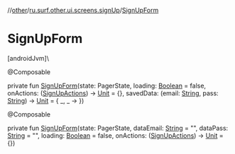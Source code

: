 //[other](../../index.md)/[ru.surf.other.ui.screens.signUp](index.md)/[SignUpForm](-sign-up-form.md)

# SignUpForm

[androidJvm]\

@Composable

private fun [SignUpForm](-sign-up-form.md)(state: PagerState, loading: [Boolean](https://kotlinlang.org/api/latest/jvm/stdlib/kotlin/-boolean/index.html) = false, onActions: ([SignUpActions](../ru.surf.other.ui.actions/-sign-up-actions/index.md)) -&gt; [Unit](https://kotlinlang.org/api/latest/jvm/stdlib/kotlin/-unit/index.html) = {}, savedData: (email: [String](https://kotlinlang.org/api/latest/jvm/stdlib/kotlin/-string/index.html), pass: [String](https://kotlinlang.org/api/latest/jvm/stdlib/kotlin/-string/index.html)) -&gt; [Unit](https://kotlinlang.org/api/latest/jvm/stdlib/kotlin/-unit/index.html) = { _, _ -&gt; })

@Composable

private fun [SignUpForm](-sign-up-form.md)(state: PagerState, dataEmail: [String](https://kotlinlang.org/api/latest/jvm/stdlib/kotlin/-string/index.html) = "", dataPass: [String](https://kotlinlang.org/api/latest/jvm/stdlib/kotlin/-string/index.html) = "", loading: [Boolean](https://kotlinlang.org/api/latest/jvm/stdlib/kotlin/-boolean/index.html) = false, onActions: ([SignUpActions](../ru.surf.other.ui.actions/-sign-up-actions/index.md)) -&gt; [Unit](https://kotlinlang.org/api/latest/jvm/stdlib/kotlin/-unit/index.html) = {})
